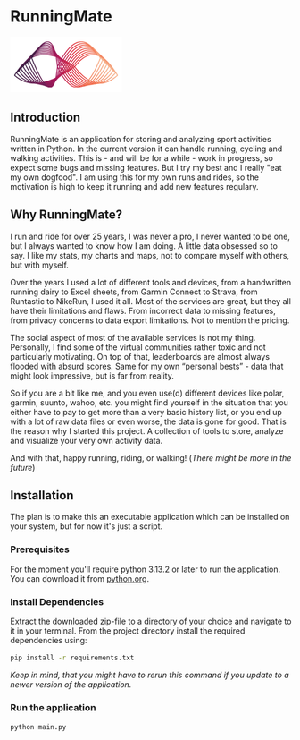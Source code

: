 
# RunningMate
![Alt Text](images/logo-runningmate.png)
## Introduction
RunningMate is an application for storing and analyzing sport activities written in Python. 
In the current version it can handle running, cycling and walking activities. 
This is - and will be for a while - work in progress, so expect some bugs and missing features. 
But I try my best and I really "eat my own dogfood". I am using this for my own runs and rides, 
so the motivation is high to keep it running and add new features regulary.

## Why RunningMate?
I run and ride for over 25 years, I was never a pro, I never wanted to be one, but I always wanted to know how I am doing. 
A little data obsessed so to say. I like my stats, my charts and maps, not to compare myself with others, but with myself.

Over the years I used a lot of different tools and devices, from a handwritten running dairy to Excel sheets, from Garmin Connect to Strava, 
from Runtastic to NikeRun, I used it all. Most of the services are great, but they all have their limitations and flaws. 
From incorrect data to missing features, from privacy concerns to data export limitations. Not to mention the pricing. 

The social aspect of most of the available services is not my thing. Personally, I find some of the virtual communities rather toxic 
and not particularly motivating. On top of that, leaderboards are almost always flooded with absurd scores. Same for my own 
“personal bests” - data that might look impressive, but is far from reality.

So if you are a bit like me, and you even use(d) different devices like polar, garmin, suunto, wahoo, etc. you might find yourself in the
situation that you either have to pay to get more than a very basic history list, or you end up with a lot of raw data files or even worse, 
the data is gone for good. That is the reason why I started this project. 
A collection of tools to store, analyze and visualize your very own activity data.

And with that, happy running, riding, or walking! (*There might be more in the future*)

## Installation
The plan is to make this an executable application which can be installed on your system, but for now it's just a script.

### Prerequisites
For the moment you'll require python 3.13.2 or later to run the application. You can download it from [python.org](https://www.python.org/downloads/). 

### Install Dependencies
Extract the downloaded zip-file to a directory of your choice and navigate to it in your terminal. From the project directory install the required dependencies using:

   ```sh
   pip install -r requirements.txt
   ```

*Keep in mind, that you might have to rerun this command if you update to a newer version of the application.*

### Run the application

   ```sh
   python main.py
   ```





